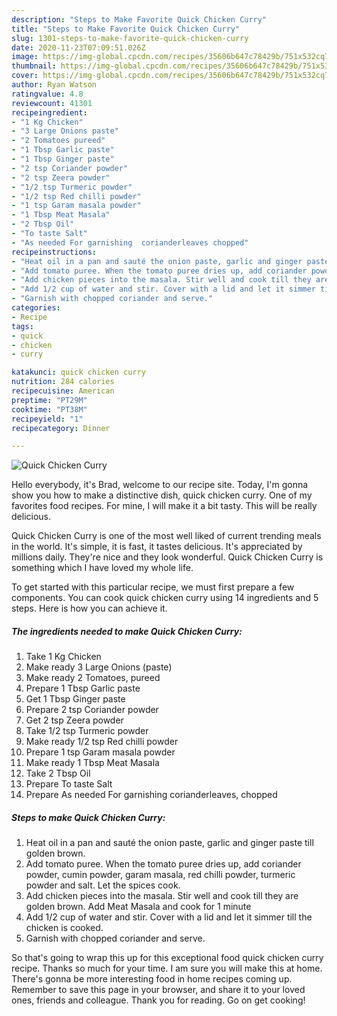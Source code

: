 ```yaml
---
description: "Steps to Make Favorite Quick Chicken Curry"
title: "Steps to Make Favorite Quick Chicken Curry"
slug: 1301-steps-to-make-favorite-quick-chicken-curry
date: 2020-11-23T07:09:51.026Z
image: https://img-global.cpcdn.com/recipes/35606b647c78429b/751x532cq70/quick-chicken-curry-recipe-main-photo.jpg
thumbnail: https://img-global.cpcdn.com/recipes/35606b647c78429b/751x532cq70/quick-chicken-curry-recipe-main-photo.jpg
cover: https://img-global.cpcdn.com/recipes/35606b647c78429b/751x532cq70/quick-chicken-curry-recipe-main-photo.jpg
author: Ryan Watson
ratingvalue: 4.8
reviewcount: 41301
recipeingredient:
- "1 Kg Chicken"
- "3 Large Onions paste"
- "2 Tomatoes pureed"
- "1 Tbsp Garlic paste"
- "1 Tbsp Ginger paste"
- "2 tsp Coriander powder"
- "2 tsp Zeera powder"
- "1/2 tsp Turmeric powder"
- "1/2 tsp Red chilli powder"
- "1 tsp Garam masala powder"
- "1 Tbsp Meat Masala"
- "2 Tbsp Oil"
- "To taste Salt"
- "As needed For garnishing  corianderleaves chopped"
recipeinstructions:
- "Heat oil in a pan and sauté the onion paste, garlic and ginger paste till golden brown."
- "Add tomato puree. When the tomato puree dries up, add coriander powder, cumin powder, garam masala, red chilli powder, turmeric powder and salt. Let the spices cook."
- "Add chicken pieces into the masala. Stir well and cook till they are golden brown. Add Meat Masala and cook for 1 minute"
- "Add 1/2 cup of water and stir. Cover with a lid and let it simmer till the chicken is cooked."
- "Garnish with chopped coriander and serve."
categories:
- Recipe
tags:
- quick
- chicken
- curry

katakunci: quick chicken curry 
nutrition: 284 calories
recipecuisine: American
preptime: "PT29M"
cooktime: "PT38M"
recipeyield: "1"
recipecategory: Dinner

---
```



![Quick Chicken Curry](https://img-global.cpcdn.com/recipes/35606b647c78429b/751x532cq70/quick-chicken-curry-recipe-main-photo.jpg)

Hello everybody, it's Brad, welcome to our recipe site. Today, I'm gonna show you how to make a distinctive dish, quick chicken curry. One of my favorites food recipes. For mine, I will make it a bit tasty. This will be really delicious.

Quick Chicken Curry is one of the most well liked of current trending meals in the world. It's simple, it is fast, it tastes delicious. It's appreciated by millions daily. They're nice and they look wonderful. Quick Chicken Curry is something which I have loved my whole life.




To get started with this particular recipe, we must first prepare a few components. You can cook quick chicken curry using 14 ingredients and 5 steps. Here is how you can achieve it.

<!--inarticleads1-->

##### The ingredients needed to make Quick Chicken Curry:

1. Take 1 Kg Chicken
1. Make ready 3 Large Onions (paste)
1. Make ready 2 Tomatoes, pureed
1. Prepare 1 Tbsp Garlic paste
1. Get 1 Tbsp Ginger paste
1. Prepare 2 tsp Coriander powder
1. Get 2 tsp Zeera powder
1. Take 1/2 tsp Turmeric powder
1. Make ready 1/2 tsp Red chilli powder
1. Prepare 1 tsp Garam masala powder
1. Make ready 1 Tbsp Meat Masala
1. Take 2 Tbsp Oil
1. Prepare To taste Salt
1. Prepare As needed For garnishing  corianderleaves, chopped




<!--inarticleads2-->

##### Steps to make Quick Chicken Curry:

1. Heat oil in a pan and sauté the onion paste, garlic and ginger paste till golden brown.
1. Add tomato puree. When the tomato puree dries up, add coriander powder, cumin powder, garam masala, red chilli powder, turmeric powder and salt. Let the spices cook.
1. Add chicken pieces into the masala. Stir well and cook till they are golden brown. Add Meat Masala and cook for 1 minute
1. Add 1/2 cup of water and stir. Cover with a lid and let it simmer till the chicken is cooked.
1. Garnish with chopped coriander and serve.




So that's going to wrap this up for this exceptional food quick chicken curry recipe. Thanks so much for your time. I am sure you will make this at home. There's gonna be more interesting food in home recipes coming up. Remember to save this page in your browser, and share it to your loved ones, friends and colleague. Thank you for reading. Go on get cooking!
